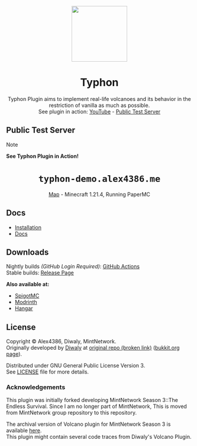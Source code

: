 <p align="center">
<img height="150px" src="https://github.com/Alex4386/Typhon/assets/27724108/b09b204f-344f-4550-b844-3bfab731684c" />
</p>

<h1 align="center">
Typhon
</h1>
<p align="center">
Typhon Plugin aims to implement real-life volcanoes and its behavior in the restriction of vanilla as much as possible.<br>
See plugin in action: <a href="https://www.youtube.com/watch?v=DDnQDAdq1Ok">YouTube</a> - <a href="#public-test-server">Public Test Server</a>
</p>

## Public Test Server

> [!NOTE]  
> **See Typhon Plugin in Action!**
>
> <h1 align="center"><code>typhon-demo.alex4386.me</code></h1>
> <p align="center"><a href="https://typhon-demo.alex4386.me/">Map</a> - Minecraft 1.21.4, Running PaperMC</p>  

## Docs
- [Installation](/.github/docs/installation.md)
- [Docs](/DOCS.md)

## Downloads
Nightly builds *(GitHub Login Required)*: [GitHub Actions](https://github.com/Alex4386/Typhon-Plugin/actions/workflows/maven.yml)  
Stable builds: [Release Page](https://github.com/Alex4386/Typhon-Plugin/releases/latest)

**Also available at:**
- [SpigotMC](https://www.spigotmc.org/resources/typhon.91748/)
- [Modrinth](https://modrinth.com/plugin/typhon)
- [Hangar](https://hangar.papermc.io/Alex4386/Typhon)

## License
Copyright &copy; Alex4386, Diwaly, MintNetwork.  
Originally developed by [Diwaly](https://github.com/diwaly) at [original repo (broken link)](https://bitbucket.org/diwaly/volcano/src/default/) ([bukkit.org page](https://dev.bukkit.org/projects/volcano)).  
  
Distributed under GNU General Public License Version 3.  
See [LICENSE](LICENSE) file for more details.  

### Acknowledgements  
This plugin was initially forked developing MintNetwork Season 3::The Endless Survival.
Since I am no longer part of MintNetwork, This is moved from MintNetwork group repository to this repository.  

The archival version of Volcano plugin for MintNetwork Season 3 is available [here](https://github.com/Alex4386-vault/ultimateVolcano).  
This plugin might contain several code traces from Diwaly's Volcano Plugin.  


